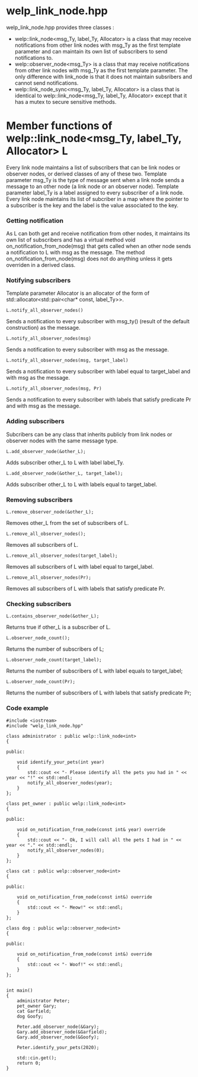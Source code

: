 # welp_link_node.hpp

welp_link_node.hpp provides three classes :

- welp::link_node<msg_Ty, label_Ty, Allocator> is a class that may receive notifications from other link nodes with msg_Ty as the first template parameter and can maintain its own list of subscribers to send notifications to.
- welp::observer_node<msg_Ty> is a class that may receive notifications from other link nodes with msg_Ty as the first template parameter. The only difference with link_node is that it does not maintain subsribers and cannot send notifications.
- welp::link_node_sync<msg_Ty, label_Ty, Allocator> is a class that is identical to welp::link_node<msg_Ty, label_Ty, Allocator> except that it has a mutex to secure sensitive methods.

# Member functions of welp::link_node<msg_Ty, label_Ty, Allocator> L

Every link node maintains a list of subscribers that can be link nodes or observer nodes, or derived classes of any of these two. Template parameter msg_Ty is the type of message sent when a link node sends a message to an other node (a link node or an observer node). Template parameter label_Ty is a label assigned to every subscriber of a link node. Every link node maintains its list of subcriber in a map where the pointer to a subscriber is the key and the label is the value associated to the key.

### Getting notification

As L can both get and receive notification from other nodes, it maintains its own list of subscribers and has a virtual method void on_notification_from_node(msg) that gets called when an other node sends a notification to L with msg as the message. The method on_notification_from_node(msg) does not do anything unless it gets overriden in a derived class.

### Notifying subscribers

Template parameter Allocator is an allocator of the form of std::allocator<std::pair<char* const, label_Ty>>.

	L.notify_all_observer_nodes()

Sends a notification to every subscriber with msg_ty() (result of the default construction) as the message.

	L.notify_all_observer_nodes(msg)

Sends a notification to every subscriber with msg as the message.

	L.notify_all_observer_nodes(msg, target_label)

Sends a notification to every subscriber with label equal to target_label and with msg as the message.

	L.notify_all_observer_nodes(msg, Pr)

Sends a notification to every subscriber with labels that satisfy predicate Pr and with msg as the message.

### Adding subscribers

Subcribers can be any class that inherits publicly from link nodes or observer nodes with the same message type.

	L.add_observer_node(&other_L);
	
Adds subscriber other_L to L with label label_Ty.
	
	L.add_observer_node(&other_L, target_label);
	
Adds subscriber other_L to L with labels equal to target_label.

### Removing subscribers

	L.remove_observer_node(&other_L);
	
Removes other_L from the set of subscribers of L.

	L.remove_all_observer_nodes();
	
Removes all subscribers of L.

	L.remove_all_observer_nodes(target_label);
	
Removes all subscribers of L with label equal to targel_label.

	L.remove_all_observer_nodes(Pr);
	
Removes all subscribers of L with labels that satisfy predicate Pr.

### Checking subscribers

	L.contains_observer_node(&other_L);

Returns true if other_L is a subscriber of L.

	L.observer_node_count();

Returns the number of subscribers of L;

	L.observer_node_count(target_label);

Returns the number of subscribers of L with label equals to target_label;

	L.observer_node_count(Pr);

Returns the number of subscribers of L with labels that satisfy predicate Pr;

### Code example

	#include <iostream>
	#include "welp_link_node.hpp"

	class administrator : public welp::link_node<int>
	{

	public:

		void identify_your_pets(int year)
		{
			std::cout << "- Please identify all the pets you had in " << year << "!" << std::endl;
			notify_all_observer_nodes(year);
		}
	};

	class pet_owner : public welp::link_node<int>
	{

	public:

		void on_notification_from_node(const int& year) override
		{
			std::cout << "- Ok, I will call all the pets I had in " << year << "." << std::endl;
			notify_all_observer_nodes(0);
		}
	};

	class cat : public welp::observer_node<int>
	{
	
	public:
	
		void on_notification_from_node(const int&) override
		{
			std::cout << "- Meow!" << std::endl;
		}
	};

	class dog : public welp::observer_node<int>
	{
	
	public:
	
		void on_notification_from_node(const int&) override
		{
			std::cout << "- Woof!" << std::endl;
		}
	};
	
	
	int main()
	{
		administrator Peter;
		pet_owner Gary;
		cat Garfield;
		dog Goofy;

		Peter.add_observer_node(&Gary);
		Gary.add_observer_node(&Garfield);
		Gary.add_observer_node(&Goofy);
	
		Peter.identify_your_pets(2020);
	
		std::cin.get();
		return 0;
	}
